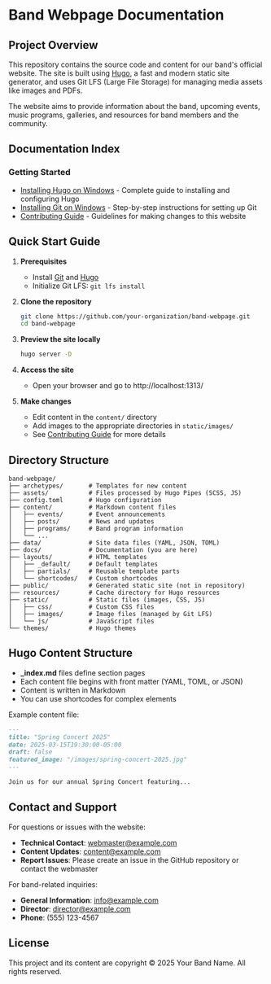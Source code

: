 # Band Webpage Documentation

## Project Overview

This repository contains the source code and content for our band's official website. The site is built using [Hugo](https://gohugo.io/), a fast and modern static site generator, and uses Git LFS (Large File Storage) for managing media assets like images and PDFs.

The website aims to provide information about the band, upcoming events, music programs, galleries, and resources for band members and the community.

## Documentation Index

### Getting Started
- [Installing Hugo on Windows](HUGO_INSTALL.md) - Complete guide to installing and configuring Hugo
- [Installing Git on Windows](GIT_INSTALL.md) - Step-by-step instructions for setting up Git
- [Contributing Guide](CONTRIBUTING.md) - Guidelines for making changes to this website

## Quick Start Guide

1. **Prerequisites**
   - Install [Git](GIT_INSTALL.md) and [Hugo](HUGO_INSTALL.md)
   - Initialize Git LFS: `git lfs install`

2. **Clone the repository**
   ```bash
   git clone https://github.com/your-organization/band-webpage.git
   cd band-webpage
   ```

3. **Preview the site locally**
   ```bash
   hugo server -D
   ```
   
4. **Access the site**
   - Open your browser and go to http://localhost:1313/

5. **Make changes**
   - Edit content in the `content/` directory
   - Add images to the appropriate directories in `static/images/`
   - See [Contributing Guide](CONTRIBUTING.md) for more details

## Directory Structure

```
band-webpage/
├── archetypes/       # Templates for new content
├── assets/           # Files processed by Hugo Pipes (SCSS, JS)
├── config.toml       # Hugo configuration
├── content/          # Markdown content files
│   ├── events/       # Event announcements
│   ├── posts/        # News and updates
│   ├── programs/     # Band program information
│   └── ...
├── data/             # Site data files (YAML, JSON, TOML)
├── docs/             # Documentation (you are here)
├── layouts/          # HTML templates
│   ├── _default/     # Default templates
│   ├── partials/     # Reusable template parts
│   └── shortcodes/   # Custom shortcodes
├── public/           # Generated static site (not in repository)
├── resources/        # Cache directory for Hugo resources
├── static/           # Static files (images, CSS, JS)
│   ├── css/          # Custom CSS files
│   ├── images/       # Image files (managed by Git LFS)
│   └── js/           # JavaScript files
└── themes/           # Hugo themes
```

## Hugo Content Structure

- **_index.md** files define section pages
- Each content file begins with front matter (YAML, TOML, or JSON)
- Content is written in Markdown
- You can use shortcodes for complex elements

Example content file:
```markdown
---
title: "Spring Concert 2025"
date: 2025-03-15T19:30:00-05:00
draft: false
featured_image: "/images/spring-concert-2025.jpg"
---

Join us for our annual Spring Concert featuring...
```

## Contact and Support

For questions or issues with the website:
- **Technical Contact**: [webmaster@example.com](mailto:webmaster@example.com)
- **Content Updates**: [content@example.com](mailto:content@example.com)
- **Report Issues**: Please create an issue in the GitHub repository or contact the webmaster

For band-related inquiries:
- **General Information**: [info@example.com](mailto:info@example.com)
- **Director**: [director@example.com](mailto:director@example.com)
- **Phone**: (555) 123-4567

## License

This project and its content are copyright © 2025 Your Band Name. All rights reserved.

